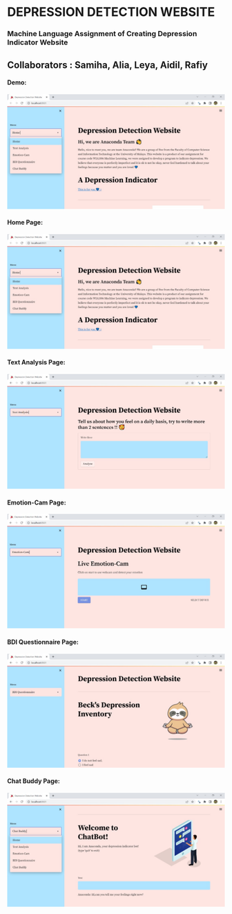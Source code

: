 # DEPRESSION DETECTION WEBSITE
### Machine Language Assignment of Creating Depression Indicator Website
## Collaborators : Samiha, Alia, Leya, Aidil, Rafiy

#### Demo:
[![Watch the video](1.jpeg)](https://youtu.be/iV7u4bBMLZc)

#### Home Page:
>>
![Image Description](1.jpeg)
<br />


#### Text Analysis Page:
>>
![Image Description](2.jpeg)
<br />


#### Emotion-Cam Page:
>>
![Image Description](3.jpeg)
<br />


#### BDI Questionnaire Page:
>>
![Image Description](4.jpeg)
<br />


#### Chat Buddy Page:
>>
![Image Description](5.jpeg)
<br />



